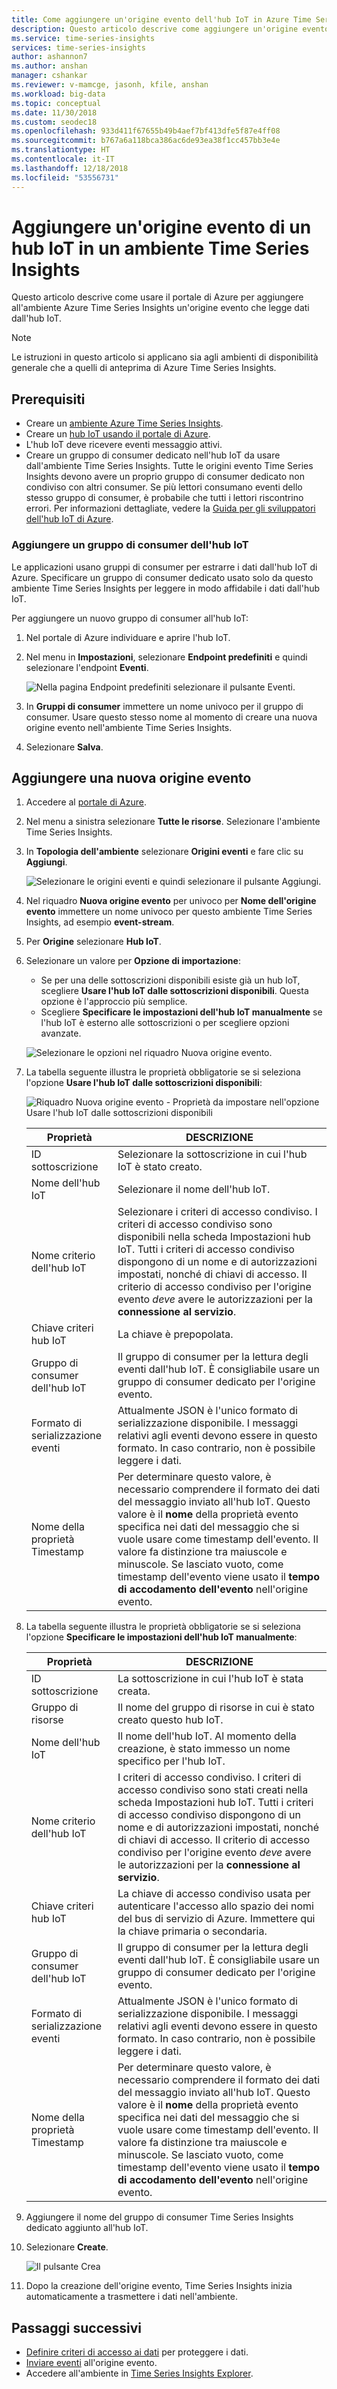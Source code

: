 ```yaml
---
title: Come aggiungere un'origine evento dell'hub IoT in Azure Time Series Insights | Microsoft Docs
description: Questo articolo descrive come aggiungere un'origine evento connessa a un hub IoT nell'ambiente Time Series Insights.
ms.service: time-series-insights
services: time-series-insights
author: ashannon7
ms.author: anshan
manager: cshankar
ms.reviewer: v-mamcge, jasonh, kfile, anshan
ms.workload: big-data
ms.topic: conceptual
ms.date: 11/30/2018
ms.custom: seodec18
ms.openlocfilehash: 933d411f67655b49b4aef7bf413dfe5f87e4ff08
ms.sourcegitcommit: b767a6a118bca386ac6de93ea38f1cc457bb3e4e
ms.translationtype: HT
ms.contentlocale: it-IT
ms.lasthandoff: 12/18/2018
ms.locfileid: "53556731"
---
```

# <a name="add-an-iot-hub-event-source-to-your-time-series-insights-environment"></a>Aggiungere un'origine evento di un hub IoT in un ambiente Time Series Insights

Questo articolo descrive come usare il portale di Azure per aggiungere all'ambiente Azure Time Series Insights un'origine evento che legge dati dall'hub IoT.

> [!NOTE]
> Le istruzioni in questo articolo si applicano sia agli ambienti di disponibilità generale che a quelli di anteprima di Azure Time Series Insights.

## <a name="prerequisites"></a>Prerequisiti

* Creare un [ambiente Azure Time Series Insights](time-series-insights-update-create-environment.md).
* Creare un [hub IoT usando il portale di Azure](../iot-hub/iot-hub-create-through-portal.md).
* L'hub IoT deve ricevere eventi messaggio attivi.
* Creare un gruppo di consumer dedicato nell'hub IoT da usare dall'ambiente Time Series Insights. Tutte le origini evento Time Series Insights devono avere un proprio gruppo di consumer dedicato non condiviso con altri consumer. Se più lettori consumano eventi dello stesso gruppo di consumer, è probabile che tutti i lettori riscontrino errori. Per informazioni dettagliate, vedere la [Guida per gli sviluppatori dell'hub IoT di Azure](../iot-hub/iot-hub-devguide.md).

### <a name="add-a-consumer-group-to-your-iot-hub"></a>Aggiungere un gruppo di consumer dell'hub IoT

Le applicazioni usano gruppi di consumer per estrarre i dati dall'hub IoT di Azure. Specificare un gruppo di consumer dedicato usato solo da questo ambiente Time Series Insights per leggere in modo affidabile i dati dall'hub IoT.

Per aggiungere un nuovo gruppo di consumer all'hub IoT:

1. Nel portale di Azure individuare e aprire l'hub IoT.

1. Nel menu in **Impostazioni**, selezionare **Endpoint predefiniti** e quindi selezionare l'endpoint **Eventi**.

   ![Nella pagina Endpoint predefiniti selezionare il pulsante Eventi.][1]

1. In **Gruppi di consumer** immettere un nome univoco per il gruppo di consumer. Usare questo stesso nome al momento di creare una nuova origine evento nell'ambiente Time Series Insights.

1. Selezionare **Salva**.

## <a name="add-a-new-event-source"></a>Aggiungere una nuova origine evento

1. Accedere al [portale di Azure](https://portal.azure.com).

1. Nel menu a sinistra selezionare **Tutte le risorse**. Selezionare l'ambiente Time Series Insights.

1. In **Topologia dell'ambiente** selezionare **Origini eventi** e fare clic su **Aggiungi**.

   ![Selezionare le origini eventi e quindi selezionare il pulsante Aggiungi.][2]

1. Nel riquadro **Nuova origine evento** per univoco per **Nome dell'origine evento** immettere un nome univoco per questo ambiente Time Series Insights, ad esempio **event-stream**.

1. Per **Origine** selezionare **Hub IoT**.

1. Selezionare un valore per **Opzione di importazione**:

   * Se per una delle sottoscrizioni disponibili esiste già un hub IoT, scegliere **Usare l'hub IoT dalle sottoscrizioni disponibili**. Questa opzione è l'approccio più semplice.
   * Scegliere **Specificare le impostazioni dell'hub IoT manualmente** se l'hub IoT è esterno alle sottoscrizioni o per scegliere opzioni avanzate.

   ![Selezionare le opzioni nel riquadro Nuova origine evento.][3]

1. La tabella seguente illustra le proprietà obbligatorie se si seleziona l'opzione **Usare l'hub IoT dalle sottoscrizioni disponibili**:

   ![Riquadro Nuova origine evento - Proprietà da impostare nell'opzione Usare l'hub IoT dalle sottoscrizioni disponibili][4]

   | Proprietà | DESCRIZIONE |
   | --- | --- |
   | ID sottoscrizione | Selezionare la sottoscrizione in cui l'hub IoT è stato creato.
   | Nome dell'hub IoT | Selezionare il nome dell'hub IoT.
   | Nome criterio dell'hub IoT | Selezionare i criteri di accesso condiviso. I criteri di accesso condiviso sono disponibili nella scheda Impostazioni hub IoT. Tutti i criteri di accesso condiviso dispongono di un nome e di autorizzazioni impostati, nonché di chiavi di accesso. Il criterio di accesso condiviso per l'origine evento *deve* avere le autorizzazioni per la **connessione al servizio**.
   | Chiave criteri hub IoT | La chiave è prepopolata.
   | Gruppo di consumer dell'hub IoT | Il gruppo di consumer per la lettura degli eventi dall'hub IoT. È consigliabile usare un gruppo di consumer dedicato per l'origine evento.
   | Formato di serializzazione eventi | Attualmente JSON è l'unico formato di serializzazione disponibile. I messaggi relativi agli eventi devono essere in questo formato. In caso contrario, non è possibile leggere i dati. |
   | Nome della proprietà Timestamp | Per determinare questo valore, è necessario comprendere il formato dei dati del messaggio inviato all'hub IoT. Questo valore è il **nome** della proprietà evento specifica nei dati del messaggio che si vuole usare come timestamp dell'evento. Il valore fa distinzione tra maiuscole e minuscole. Se lasciato vuoto, come timestamp dell'evento viene usato il **tempo di accodamento dell'evento** nell'origine evento. |

1. La tabella seguente illustra le proprietà obbligatorie se si seleziona l'opzione **Specificare le impostazioni dell'hub IoT manualmente**:

   | Proprietà | DESCRIZIONE |
   | --- | --- |
   | ID sottoscrizione | La sottoscrizione in cui l'hub IoT è stata creata.
   | Gruppo di risorse | Il nome del gruppo di risorse in cui è stato creato questo hub IoT.
   | Nome dell'hub IoT | Il nome dell'hub IoT. Al momento della creazione, è stato immesso un nome specifico per l'hub IoT.
   | Nome criterio dell'hub IoT | I criteri di accesso condiviso. I criteri di accesso condiviso sono stati creati nella scheda Impostazioni hub IoT. Tutti i criteri di accesso condiviso dispongono di un nome e di autorizzazioni impostati, nonché di chiavi di accesso. Il criterio di accesso condiviso per l'origine evento *deve* avere le autorizzazioni per la **connessione al servizio**.
   | Chiave criteri hub IoT | La chiave di accesso condiviso usata per autenticare l'accesso allo spazio dei nomi del bus di servizio di Azure. Immettere qui la chiave primaria o secondaria.
   | Gruppo di consumer dell'hub IoT | Il gruppo di consumer per la lettura degli eventi dall'hub IoT. È consigliabile usare un gruppo di consumer dedicato per l'origine evento.
   | Formato di serializzazione eventi | Attualmente JSON è l'unico formato di serializzazione disponibile. I messaggi relativi agli eventi devono essere in questo formato. In caso contrario, non è possibile leggere i dati. |
   | Nome della proprietà Timestamp | Per determinare questo valore, è necessario comprendere il formato dei dati del messaggio inviato all'hub IoT. Questo valore è il **nome** della proprietà evento specifica nei dati del messaggio che si vuole usare come timestamp dell'evento. Il valore fa distinzione tra maiuscole e minuscole. Se lasciato vuoto, come timestamp dell'evento viene usato il **tempo di accodamento dell'evento** nell'origine evento. |

1. Aggiungere il nome del gruppo di consumer Time Series Insights dedicato aggiunto all'hub IoT.

1. Selezionare **Create**.

   ![Il pulsante Crea][5]

1. Dopo la creazione dell'origine evento, Time Series Insights inizia automaticamente a trasmettere i dati nell'ambiente.

## <a name="next-steps"></a>Passaggi successivi

* [Definire criteri di accesso ai dati](time-series-insights-data-access.md) per proteggere i dati.
* [Inviare eventi](time-series-insights-send-events.md) all'origine evento.
* Accedere all'ambiente in [Time Series Insights Explorer](https://insights.timeseries.azure.com).

<!-- Images -->
[1]: media/time-series-insights-how-to-add-an-event-source-iothub/iothub_one.png
[2]: media/time-series-insights-how-to-add-an-event-source-iothub/iothub_two.png
[3]: media/time-series-insights-how-to-add-an-event-source-iothub/iothub_three.png
[4]: media/time-series-insights-how-to-add-an-event-source-iothub/iothub_four.png
[5]: media/time-series-insights-how-to-add-an-event-source-iothub/iothub_five.png
